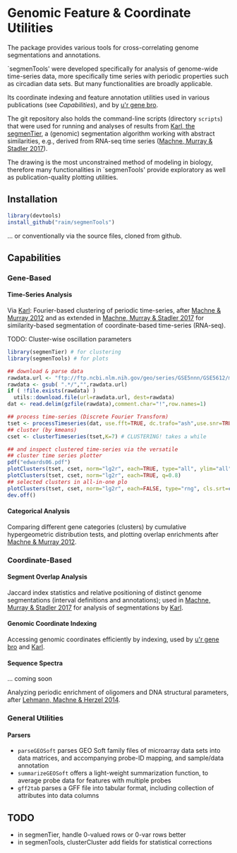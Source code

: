 # Genomic Feature & Coordinate Utilities 

The package provides various tools for cross-correlating genome
segmentations and annotations. 

`segmenTools' were developed specifically for analysis of genome-wide
time-series data, more specifically time series with periodic properties
such as circadian data sets. But many functionalities are broadly applicable.

Its coordinate indexing and feature annotation
utilities used in various publications (see *Capabilities*), and by
[u'r gene bro](https://gitlab.com/raim/genomeBrowser).

The git repository also holds the command-line scripts (directory
`scripts`) that were used for running and analyses of results from
[Karl, the segmenTier](https://github.com/raim/segmenTier), a
(genomic) segmentation algorithm working with abstract similarities,
e.g., derived from RNA-seq time series ([Machne, Murray & Stadler
2017](http://www.nature.com/articles/s41598-017-12401-8)).

The drawing is the most unconstrained method of modeling in biology,
therefore many functionalities in `segmenTools' provide exploratory as well
as publication-quality plotting utilities.

## Installation

```R
library(devtools)
install_github("raim/segmenTools")
```

... or conventionally via the source files, cloned from github.

## Capabilities

### Gene-Based

#### Time-Series Analysis 

Via [Karl](https://github.com/raim/segmenTier): Fourier-based
clustering of periodic time-series, after [Machne & Murray
2012](https://doi.org/10.1371/journal.pone.0037906) and as extended in
[Machne, Murray & Stadler
2017](http://www.nature.com/articles/s41598-017-12401-8) for
similarity-based segmentation of coordinate-based time-series
(RNA-seq).

TODO: Cluster-wise oscillation parameters

```R
library(segmenTier) # for clustering 
library(segmenTools) # for plots

## download & parse data
rawdata.url <- "ftp://ftp.ncbi.nlm.nih.gov/geo/series/GSE5nnn/GSE5612/matrix/GSE5612_series_matrix.txt.gz"
rawdata <- gsub( ".*/","",rawdata.url)
if ( !file.exists(rawdata) )
  utils::download.file(url=rawdata.url, dest=rawdata)
dat <- read.delim(gzfile(rawdata),comment.char="!",row.names=1)

## process time-series (Discrete Fourier Transform)
tset <- processTimeseries(dat, use.fft=TRUE, dc.trafo="ash",use.snr=TRUE)
## cluster (by kmeans)
cset <- clusterTimeseries(tset,K=7) # CLUSTERING! takes a while

## and inspect clustered time-series via the versatile
## cluster time series plotter
pdf("edwards06.pdf")
plotClusters(tset, cset, norm="lg2r", each=TRUE, type="all", ylim="all")
plotClusters(tset, cset, norm="lg2r", each=TRUE, q=0.8)
## selected clusters in all-in-one plo
plotClusters(tset, cset, norm="lg2r", each=FALSE, type="rng", cls.srt=c(3,5,7))
dev.off()
```

#### Categorical Analysis 

Comparing different gene categories (clusters) by cumulative
hypergeometric distribution tests, and plotting overlap enrichments
after [Machne & Murray
2012](https://doi.org/10.1371/journal.pone.0037906).

### Coordinate-Based

#### Segment Overlap Analysis

Jaccard index statistics and relative positioning of distinct genome
segmentations (interval definitions and annotations); used in [Machne,
Murray & Stadler
2017](http://www.nature.com/articles/s41598-017-12401-8) for analysis
of segmentations by [Karl](https://github.com/raim/segmenTier).

#### Genomic Coordinate Indexing

Accessing genomic coordinates efficiently by indexing, used by
[u'r gene bro](https://gitlab.com/raim/genomeBrowser) and
[Karl](https://github.com/raim/segmenTier).

#### Sequence Spectra 

... coming soon

Analyzing periodic enrichment of oligomers and DNA structural
parameters, after [Lehmann, Machne & Herzel
2014](https://doi.org/10.1093/nar/gku641).


### General Utilities

#### Parsers

* `parseGEOSoft` parses GEO Soft family files of microarray data sets
into data matrices, and accompanying probe-ID mapping, and sample/data
annotation
* `summarizeGEOSoft` offers a light-weight summarization function, to
average probe data for features with multiple probes 
* `gff2tab` parses a GFF file into tabular format, including
collection of attributes into data columns

## TODO

* in segmenTier, handle 0-valued rows or 0-var rows better
* in segmenTools, clusterCluster add fields for statistical corrections

